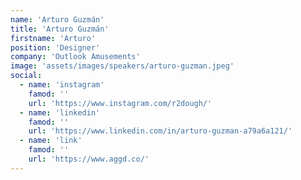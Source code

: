 ```yaml
---
name: 'Arturo Guzmán'
title: 'Arturo Guzmán'
firstname: 'Arturo'
position: 'Designer'
company: 'Outlook Amusements'
image: 'assets/images/speakers/arturo-guzman.jpeg'
social:
  - name: 'instagram'
    famod: ''
    url: 'https://www.instagram.com/r2dough/'
  - name: 'linkedin'
    famod: ''
    url: 'https://www.linkedin.com/in/arturo-guzman-a79a6a121/'
  - name: 'link'
    famod: ''
    url: 'https://www.aggd.co/'
---
```


